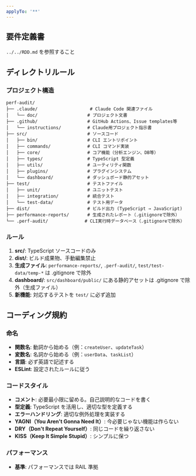 ```yaml
---
applyTo: '**'
---
```


## 要件定義書

`../../RDD.md` を参照すること

## ディレクトリルール

### プロジェクト構造

```
perf-audit/
├── .claude/                    # Claude Code 関連ファイル
│   └── doc/                   # プロジェクト文書
├── .github/                   # GitHub Actions、Issue templates等
│   └── instructions/          # Claude用プロジェクト指示書
├── src/                       # ソースコード
│   ├── bin/                   # CLI エントリポイント
│   ├── commands/              # CLI コマンド実装
│   ├── core/                  # コア機能（分析エンジン、DB等）
│   ├── types/                 # TypeScript 型定義
│   ├── utils/                 # ユーティリティ関数
│   ├── plugins/               # プラグインシステム
│   └── dashboard/             # ダッシュボード静的アセット
├── test/                      # テストファイル
│   ├── unit/                  # ユニットテスト
│   ├── integration/           # 統合テスト
│   └── test-data/             # テスト用データ
├── dist/                      # ビルド出力 (TypeScript → JavaScript)
├── performance-reports/       # 生成されたレポート（.gitignoreで除外）
└── .perf-audit/              # CLI実行時データベース（.gitignoreで除外）
```

### ルール

1. **src/**: TypeScript ソースコードのみ
2. **dist/**: ビルド成果物、手動編集禁止
3. **生成ファイル**: `performance-reports/`, `.perf-audit/`, `test/test-data/temp-*` は .gitignore で除外
4. **dashboard/**: `src/dashboard/public/` にある静的アセットは .gitignore で除外（生成ファイル）
5. **新機能**: 対応するテストを `test/` に必ず追加

## コーディング規約

### 命名

- **関数名**: 動詞から始める（例：`createUser`、`updateTask`）
- **変数名**: 名詞から始める（例：`userData`、`taskList`）
- **言語**: 必ず英語で記述する
- **ESLint**: 設定されたルールに従う

### コードスタイル

- **コメント**: 必要最小限に留める。自己説明的なコードを書く
- **型定義**: TypeScript を活用し、適切な型を定義する
- **エラーハンドリング**: 適切な例外処理を実装する
- **YAGNI（You Aren't Gonna Need It）**: 今必要じゃない機能は作らない
- **DRY（Don't Repeat Yourself）**: 同じコードを繰り返さない
- **KISS（Keep It Simple Stupid）**: シンプルに保つ

### パフォーマンス

- **基準**: パフォーマンスでは RAIL 準拠
